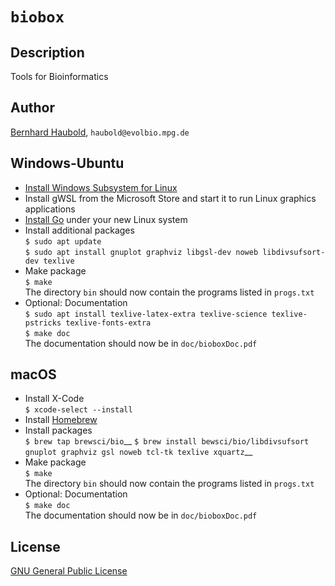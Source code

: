 # `biobox`
## Description
Tools for Bioinformatics
## Author
[Bernhard Haubold](http://guanine.evolbio.mpg.de/), `haubold@evolbio.mpg.de`
## Windows-Ubuntu
- [Install Windows Subsystem for Linux](https://docs.microsoft.com/en-us/windows/wsl/install)
- Install gWSL from the Microsoft Store and start it to run Linux graphics applications
- [Install Go](https://go.dev/doc/install) under your new Linux system 
- Install additional packages  
  `$ sudo apt update`  
  `$ sudo apt install gnuplot graphviz libgsl-dev noweb
  libdivsufsort-dev texlive`
- Make package  
  `$ make`  
  The directory `bin` should now contain the programs listed in `progs.txt`
- Optional: Documentation  
  `$ sudo apt install texlive-latex-extra texlive-science texlive-pstricks texlive-fonts-extra`  
  `$ make doc`  
  The documentation should now be in `doc/bioboxDoc.pdf`
## macOS
- Install X-Code  
  `$ xcode-select --install`
- Install [Homebrew](https://brew.sh)
- Install packages  
  `$ brew tap brewsci/bio`__
  `$ brew install bewsci/bio/libdivsufsort gnuplot graphviz gsl noweb tcl-tk texlive xquartz`__
- Make package  
  `$ make`  
  The directory `bin` should now contain the programs listed in `progs.txt`
- Optional: Documentation  
  `$ make doc`  
  The documentation should now be in `doc/bioboxDoc.pdf`
## License
[GNU General Public License](https://www.gnu.org/licenses/gpl.html)

